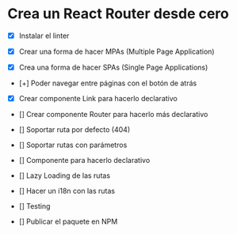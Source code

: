 # Crea un React Router desde cero

- [x] Instalar el linter

- [x] Crear una forma de hacer MPAs (Multiple Page Application)

- [x] Crea una forma de hacer SPAs (Single Page Applications)

- [+] Poder navegar entre páginas con el botón de atrás

- [x] Crear componente Link para hacerlo declarativo

- [] Crear componente Router para hacerlo más declarativo

- [] Soportar ruta por defecto (404)

- [] Soportar rutas con parámetros

- [] Componente para hacerlo declarativo

- [] Lazy Loading de las rutas

- [] Hacer un i18n con las rutas

- [] Testing

- [] Publicar el paquete en NPM

